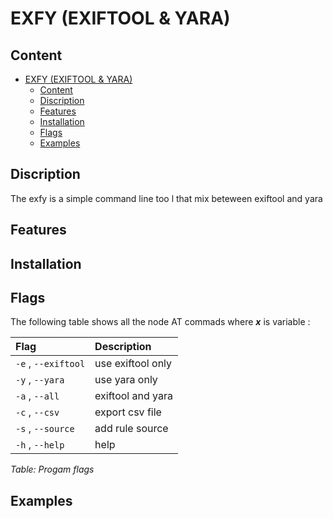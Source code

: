 # EXFY (EXIFTOOL & YARA)

## Content

- [EXFY (EXIFTOOL \& YARA)](#exfy-exiftool--yara)
  - [Content](#content)
  - [Discription](#discription)
  - [Features](#features)
  - [Installation](#installation)
  - [Flags](#flags)
  - [Examples](#examples)
  
## Discription

The exfy is a simple command line too l that mix beteween exiftool and yara

## Features



## Installation



## Flags

The following table shows all the node AT commads where ***x*** is variable :

| **Flag**               | **Description**                                   |
| :----------------------| :-------------------------------------------------|
|  `-e` , `--exiftool`   |  use exiftool only                                |
|  `-y` , `--yara`       |  use yara only                                    |
|  `-a` , `--all`        |  exiftool and yara                                |
|  `-c` , `--csv`        |  export csv file                                  |
|  `-s` , `--source`     |  add rule source                                  |
|  `-h` , `--help`       |  help                                             |
*Table: Progam flags*

## Examples

